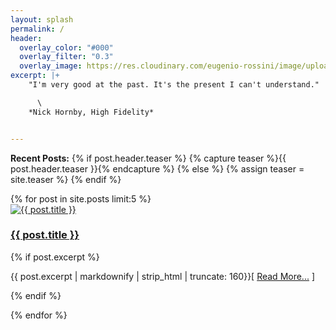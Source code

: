 ```yaml
---
layout: splash
permalink: /
header:
  overlay_color: "#000"
  overlay_filter: "0.3"
  overlay_image: https://res.cloudinary.com/eugenio-rossini/image/upload/t_Rounded 4:3/v1697454282/theWineCellarMusic/High-quality-image-of-a-cozy-room-with-warm-light-that-contains-a-large-vinyl-records-collection-and-Hi-Fi-stereo--The-image-should-contains-also-aspect-of-young--rebel--and-catchy-_rgespj.png
excerpt: |+
    "I'm very good at the past. It's the present I can't understand."

      \
    *Nick Hornby, High Fidelity*


---
```

**Recent Posts:**
{% if post.header.teaser %}
  {% capture teaser %}{{ post.header.teaser }}{% endcapture %}
{% else %}
  {% assign teaser = site.teaser %}
{% endif %}

<div class="feature__wrapper">
   {% for post in site.posts limit:5 %}
   <div class="feature__item">
      <div class="archive__item">
         <div class="archive__item-teaser">
            <a href="{{ post.url | relative_url }}"><img src="{{ post.header.teaser | relative_url }}" alt="{{ post.title }}"></a>
         </div>
         <div class="archive__item-body">
            <h3 class="archive__item-title"><a href="{{ site.baseurl }}{{ post.url}}" rel="permalink">{{ post.title }}</a></h3>
            <div class="archive__item-excerpt">
               <p>{% if post.excerpt %}<p class="archive__item-excerpt" itemprop="description">{{ post.excerpt | markdownify | strip_html | truncate: 160}}[&nbsp;<a href="{{ post.url | relative_url }}">Read&nbsp;More...</a>&nbsp;]</p>{% endif %}</p>
            </div>
         </div>
      </div>
   </div>
   {% endfor %}
</div>